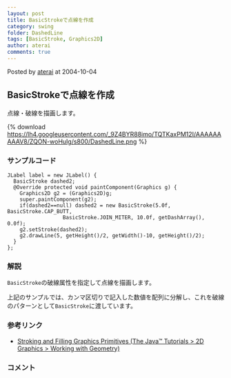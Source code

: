 ```yaml
---
layout: post
title: BasicStrokeで点線を作成
category: swing
folder: DashedLine
tags: [BasicStroke, Graphics2D]
author: aterai
comments: true
---
```


Posted by [aterai](http://terai.xrea.jp/aterai.html) at 2004-10-04

## BasicStrokeで点線を作成
点線・破線を描画します。

{% download https://lh4.googleusercontent.com/_9Z4BYR88imo/TQTKaxPM12I/AAAAAAAAAV8/ZQON-woHuIg/s800/DashedLine.png %}

### サンプルコード
<pre class="prettyprint"><code>JLabel label = new JLabel() {
  BasicStroke dashed2;
  @Override protected void paintComponent(Graphics g) {
    Graphics2D g2 = (Graphics2D)g;
    super.paintComponent(g2);
    if(dashed2==null) dashed2 = new BasicStroke(5.0f, BasicStroke.CAP_BUTT,
                  BasicStroke.JOIN_MITER, 10.0f, getDashArray(), 0.0f);
    g2.setStroke(dashed2);
    g2.drawLine(5, getHeight()/2, getWidth()-10, getHeight()/2);
  }
};
</code></pre>

### 解説
`BasicStroke`の破線属性を指定して点線を描画します。

上記のサンプルでは、カンマ区切りで記入した数値を配列に分解し、これを破線のパターンとして`BasicStroke`に渡しています。

### 参考リンク
- [Stroking and Filling Graphics Primitives (The Java™ Tutorials > 2D Graphics > Working with Geometry)](http://docs.oracle.com/javase/tutorial/2d/geometry/strokeandfill.html)

<!-- dummy comment line for breaking list -->

### コメント
